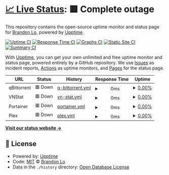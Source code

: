 # [📈 Live Status](https://bklo94.github.io/upptime): <!--live status--> **🟥 Complete outage**

This repository contains the open-source uptime monitor and status page for [Brandon Lo](https://brandonkitlo.com/), powered by [Upptime](https://github.com/upptime/upptime).

[![Uptime CI](https://github.com/bklo94/upptime/workflows/Uptime%20CI/badge.svg)](https://github.com/bklo94/upptime/actions?query=workflow%3A%22Uptime+CI%22)
[![Response Time CI](https://github.com/bklo94/upptime/workflows/Response%20Time%20CI/badge.svg)](https://github.com/bklo94/upptime/actions?query=workflow%3A%22Response+Time+CI%22)
[![Graphs CI](https://github.com/bklo94/upptime/workflows/Graphs%20CI/badge.svg)](https://github.com/bklo94/upptime/actions?query=workflow%3A%22Graphs+CI%22)
[![Static Site CI](https://github.com/bklo94/upptime/workflows/Static%20Site%20CI/badge.svg)](https://github.com/bklo94/upptime/actions?query=workflow%3A%22Static+Site+CI%22)
[![Summary CI](https://github.com/bklo94/upptime/workflows/Summary%20CI/badge.svg)](https://github.com/bklo94/upptime/actions?query=workflow%3A%22Summary+CI%22)

With [Upptime](https://upptime.js.org), you can get your own unlimited and free uptime monitor and status page, powered entirely by a GitHub repository. We use [Issues](https://github.com/bklo94/upptime/issues) as incident reports, [Actions](https://github.com/bklo94/upptime/actions) as uptime monitors, and [Pages](https://bklo94.github.io/upptime) for the status page.

<!--start: status pages-->
<!-- This summary is generated by Upptime (https://github.com/upptime/upptime) -->
<!-- Do not edit this manually, your changes will be overwritten -->
<!-- prettier-ignore -->
| URL | Status | History | Response Time | Uptime |
| --- | ------ | ------- | ------------- | ------ |
| <img alt="" src="https://icons.duckduckgo.com/ip3/null.ico" height="13"> qBittorrent | 🟥 Down | [q-bittorrent.yml](https://github.com/bklo94/upptime/commits/HEAD/history/q-bittorrent.yml) | <details><summary><img alt="Response time graph" src="./graphs/q-bittorrent/response-time-week.png" height="20"> 0ms</summary><br><a href="https://bklo94.github.io/upptime/history/q-bittorrent"><img alt="Response time 426" src="https://img.shields.io/endpoint?url=https%3A%2F%2Fraw.githubusercontent.com%2Fbklo94%2Fupptime%2FHEAD%2Fapi%2Fq-bittorrent%2Fresponse-time.json"></a><br><a href="https://bklo94.github.io/upptime/history/q-bittorrent"><img alt="24-hour response time 0" src="https://img.shields.io/endpoint?url=https%3A%2F%2Fraw.githubusercontent.com%2Fbklo94%2Fupptime%2FHEAD%2Fapi%2Fq-bittorrent%2Fresponse-time-day.json"></a><br><a href="https://bklo94.github.io/upptime/history/q-bittorrent"><img alt="7-day response time 0" src="https://img.shields.io/endpoint?url=https%3A%2F%2Fraw.githubusercontent.com%2Fbklo94%2Fupptime%2FHEAD%2Fapi%2Fq-bittorrent%2Fresponse-time-week.json"></a><br><a href="https://bklo94.github.io/upptime/history/q-bittorrent"><img alt="30-day response time 0" src="https://img.shields.io/endpoint?url=https%3A%2F%2Fraw.githubusercontent.com%2Fbklo94%2Fupptime%2FHEAD%2Fapi%2Fq-bittorrent%2Fresponse-time-month.json"></a><br><a href="https://bklo94.github.io/upptime/history/q-bittorrent"><img alt="1-year response time 0" src="https://img.shields.io/endpoint?url=https%3A%2F%2Fraw.githubusercontent.com%2Fbklo94%2Fupptime%2FHEAD%2Fapi%2Fq-bittorrent%2Fresponse-time-year.json"></a></details> | <details><summary><a href="https://bklo94.github.io/upptime/history/q-bittorrent">0.00%</a></summary><a href="https://bklo94.github.io/upptime/history/q-bittorrent"><img alt="All-time uptime 64.31%" src="https://img.shields.io/endpoint?url=https%3A%2F%2Fraw.githubusercontent.com%2Fbklo94%2Fupptime%2FHEAD%2Fapi%2Fq-bittorrent%2Fuptime.json"></a><br><a href="https://bklo94.github.io/upptime/history/q-bittorrent"><img alt="24-hour uptime 0.00%" src="https://img.shields.io/endpoint?url=https%3A%2F%2Fraw.githubusercontent.com%2Fbklo94%2Fupptime%2FHEAD%2Fapi%2Fq-bittorrent%2Fuptime-day.json"></a><br><a href="https://bklo94.github.io/upptime/history/q-bittorrent"><img alt="7-day uptime 0.00%" src="https://img.shields.io/endpoint?url=https%3A%2F%2Fraw.githubusercontent.com%2Fbklo94%2Fupptime%2FHEAD%2Fapi%2Fq-bittorrent%2Fuptime-week.json"></a><br><a href="https://bklo94.github.io/upptime/history/q-bittorrent"><img alt="30-day uptime 1.38%" src="https://img.shields.io/endpoint?url=https%3A%2F%2Fraw.githubusercontent.com%2Fbklo94%2Fupptime%2FHEAD%2Fapi%2Fq-bittorrent%2Fuptime-month.json"></a><br><a href="https://bklo94.github.io/upptime/history/q-bittorrent"><img alt="1-year uptime 0.00%" src="https://img.shields.io/endpoint?url=https%3A%2F%2Fraw.githubusercontent.com%2Fbklo94%2Fupptime%2FHEAD%2Fapi%2Fq-bittorrent%2Fuptime-year.json"></a></details>
| <img alt="" src="https://icons.duckduckgo.com/ip3/null.ico" height="13"> VNStat | 🟥 Down | [vn-stat.yml](https://github.com/bklo94/upptime/commits/HEAD/history/vn-stat.yml) | <details><summary><img alt="Response time graph" src="./graphs/vn-stat/response-time-week.png" height="20"> 0ms</summary><br><a href="https://bklo94.github.io/upptime/history/vn-stat"><img alt="Response time 592" src="https://img.shields.io/endpoint?url=https%3A%2F%2Fraw.githubusercontent.com%2Fbklo94%2Fupptime%2FHEAD%2Fapi%2Fvn-stat%2Fresponse-time.json"></a><br><a href="https://bklo94.github.io/upptime/history/vn-stat"><img alt="24-hour response time 0" src="https://img.shields.io/endpoint?url=https%3A%2F%2Fraw.githubusercontent.com%2Fbklo94%2Fupptime%2FHEAD%2Fapi%2Fvn-stat%2Fresponse-time-day.json"></a><br><a href="https://bklo94.github.io/upptime/history/vn-stat"><img alt="7-day response time 0" src="https://img.shields.io/endpoint?url=https%3A%2F%2Fraw.githubusercontent.com%2Fbklo94%2Fupptime%2FHEAD%2Fapi%2Fvn-stat%2Fresponse-time-week.json"></a><br><a href="https://bklo94.github.io/upptime/history/vn-stat"><img alt="30-day response time 0" src="https://img.shields.io/endpoint?url=https%3A%2F%2Fraw.githubusercontent.com%2Fbklo94%2Fupptime%2FHEAD%2Fapi%2Fvn-stat%2Fresponse-time-month.json"></a><br><a href="https://bklo94.github.io/upptime/history/vn-stat"><img alt="1-year response time 0" src="https://img.shields.io/endpoint?url=https%3A%2F%2Fraw.githubusercontent.com%2Fbklo94%2Fupptime%2FHEAD%2Fapi%2Fvn-stat%2Fresponse-time-year.json"></a></details> | <details><summary><a href="https://bklo94.github.io/upptime/history/vn-stat">0.00%</a></summary><a href="https://bklo94.github.io/upptime/history/vn-stat"><img alt="All-time uptime 63.56%" src="https://img.shields.io/endpoint?url=https%3A%2F%2Fraw.githubusercontent.com%2Fbklo94%2Fupptime%2FHEAD%2Fapi%2Fvn-stat%2Fuptime.json"></a><br><a href="https://bklo94.github.io/upptime/history/vn-stat"><img alt="24-hour uptime 0.00%" src="https://img.shields.io/endpoint?url=https%3A%2F%2Fraw.githubusercontent.com%2Fbklo94%2Fupptime%2FHEAD%2Fapi%2Fvn-stat%2Fuptime-day.json"></a><br><a href="https://bklo94.github.io/upptime/history/vn-stat"><img alt="7-day uptime 0.00%" src="https://img.shields.io/endpoint?url=https%3A%2F%2Fraw.githubusercontent.com%2Fbklo94%2Fupptime%2FHEAD%2Fapi%2Fvn-stat%2Fuptime-week.json"></a><br><a href="https://bklo94.github.io/upptime/history/vn-stat"><img alt="30-day uptime 1.38%" src="https://img.shields.io/endpoint?url=https%3A%2F%2Fraw.githubusercontent.com%2Fbklo94%2Fupptime%2FHEAD%2Fapi%2Fvn-stat%2Fuptime-month.json"></a><br><a href="https://bklo94.github.io/upptime/history/vn-stat"><img alt="1-year uptime 0.00%" src="https://img.shields.io/endpoint?url=https%3A%2F%2Fraw.githubusercontent.com%2Fbklo94%2Fupptime%2FHEAD%2Fapi%2Fvn-stat%2Fuptime-year.json"></a></details>
| <img alt="" src="https://icons.duckduckgo.com/ip3/null.ico" height="13"> Portainer | 🟥 Down | [portainer.yml](https://github.com/bklo94/upptime/commits/HEAD/history/portainer.yml) | <details><summary><img alt="Response time graph" src="./graphs/portainer/response-time-week.png" height="20"> 0ms</summary><br><a href="https://bklo94.github.io/upptime/history/portainer"><img alt="Response time 558" src="https://img.shields.io/endpoint?url=https%3A%2F%2Fraw.githubusercontent.com%2Fbklo94%2Fupptime%2FHEAD%2Fapi%2Fportainer%2Fresponse-time.json"></a><br><a href="https://bklo94.github.io/upptime/history/portainer"><img alt="24-hour response time 0" src="https://img.shields.io/endpoint?url=https%3A%2F%2Fraw.githubusercontent.com%2Fbklo94%2Fupptime%2FHEAD%2Fapi%2Fportainer%2Fresponse-time-day.json"></a><br><a href="https://bklo94.github.io/upptime/history/portainer"><img alt="7-day response time 0" src="https://img.shields.io/endpoint?url=https%3A%2F%2Fraw.githubusercontent.com%2Fbklo94%2Fupptime%2FHEAD%2Fapi%2Fportainer%2Fresponse-time-week.json"></a><br><a href="https://bklo94.github.io/upptime/history/portainer"><img alt="30-day response time 0" src="https://img.shields.io/endpoint?url=https%3A%2F%2Fraw.githubusercontent.com%2Fbklo94%2Fupptime%2FHEAD%2Fapi%2Fportainer%2Fresponse-time-month.json"></a><br><a href="https://bklo94.github.io/upptime/history/portainer"><img alt="1-year response time 0" src="https://img.shields.io/endpoint?url=https%3A%2F%2Fraw.githubusercontent.com%2Fbklo94%2Fupptime%2FHEAD%2Fapi%2Fportainer%2Fresponse-time-year.json"></a></details> | <details><summary><a href="https://bklo94.github.io/upptime/history/portainer">0.00%</a></summary><a href="https://bklo94.github.io/upptime/history/portainer"><img alt="All-time uptime 63.53%" src="https://img.shields.io/endpoint?url=https%3A%2F%2Fraw.githubusercontent.com%2Fbklo94%2Fupptime%2FHEAD%2Fapi%2Fportainer%2Fuptime.json"></a><br><a href="https://bklo94.github.io/upptime/history/portainer"><img alt="24-hour uptime 0.00%" src="https://img.shields.io/endpoint?url=https%3A%2F%2Fraw.githubusercontent.com%2Fbklo94%2Fupptime%2FHEAD%2Fapi%2Fportainer%2Fuptime-day.json"></a><br><a href="https://bklo94.github.io/upptime/history/portainer"><img alt="7-day uptime 0.00%" src="https://img.shields.io/endpoint?url=https%3A%2F%2Fraw.githubusercontent.com%2Fbklo94%2Fupptime%2FHEAD%2Fapi%2Fportainer%2Fuptime-week.json"></a><br><a href="https://bklo94.github.io/upptime/history/portainer"><img alt="30-day uptime 1.38%" src="https://img.shields.io/endpoint?url=https%3A%2F%2Fraw.githubusercontent.com%2Fbklo94%2Fupptime%2FHEAD%2Fapi%2Fportainer%2Fuptime-month.json"></a><br><a href="https://bklo94.github.io/upptime/history/portainer"><img alt="1-year uptime 0.00%" src="https://img.shields.io/endpoint?url=https%3A%2F%2Fraw.githubusercontent.com%2Fbklo94%2Fupptime%2FHEAD%2Fapi%2Fportainer%2Fuptime-year.json"></a></details>
| <img alt="" src="https://icons.duckduckgo.com/ip3/null.ico" height="13"> Plex | 🟥 Down | [plex.yml](https://github.com/bklo94/upptime/commits/HEAD/history/plex.yml) | <details><summary><img alt="Response time graph" src="./graphs/plex/response-time-week.png" height="20"> 0ms</summary><br><a href="https://bklo94.github.io/upptime/history/plex"><img alt="Response time 437" src="https://img.shields.io/endpoint?url=https%3A%2F%2Fraw.githubusercontent.com%2Fbklo94%2Fupptime%2FHEAD%2Fapi%2Fplex%2Fresponse-time.json"></a><br><a href="https://bklo94.github.io/upptime/history/plex"><img alt="24-hour response time 0" src="https://img.shields.io/endpoint?url=https%3A%2F%2Fraw.githubusercontent.com%2Fbklo94%2Fupptime%2FHEAD%2Fapi%2Fplex%2Fresponse-time-day.json"></a><br><a href="https://bklo94.github.io/upptime/history/plex"><img alt="7-day response time 0" src="https://img.shields.io/endpoint?url=https%3A%2F%2Fraw.githubusercontent.com%2Fbklo94%2Fupptime%2FHEAD%2Fapi%2Fplex%2Fresponse-time-week.json"></a><br><a href="https://bklo94.github.io/upptime/history/plex"><img alt="30-day response time 0" src="https://img.shields.io/endpoint?url=https%3A%2F%2Fraw.githubusercontent.com%2Fbklo94%2Fupptime%2FHEAD%2Fapi%2Fplex%2Fresponse-time-month.json"></a><br><a href="https://bklo94.github.io/upptime/history/plex"><img alt="1-year response time 0" src="https://img.shields.io/endpoint?url=https%3A%2F%2Fraw.githubusercontent.com%2Fbklo94%2Fupptime%2FHEAD%2Fapi%2Fplex%2Fresponse-time-year.json"></a></details> | <details><summary><a href="https://bklo94.github.io/upptime/history/plex">0.00%</a></summary><a href="https://bklo94.github.io/upptime/history/plex"><img alt="All-time uptime 63.54%" src="https://img.shields.io/endpoint?url=https%3A%2F%2Fraw.githubusercontent.com%2Fbklo94%2Fupptime%2FHEAD%2Fapi%2Fplex%2Fuptime.json"></a><br><a href="https://bklo94.github.io/upptime/history/plex"><img alt="24-hour uptime 0.00%" src="https://img.shields.io/endpoint?url=https%3A%2F%2Fraw.githubusercontent.com%2Fbklo94%2Fupptime%2FHEAD%2Fapi%2Fplex%2Fuptime-day.json"></a><br><a href="https://bklo94.github.io/upptime/history/plex"><img alt="7-day uptime 0.00%" src="https://img.shields.io/endpoint?url=https%3A%2F%2Fraw.githubusercontent.com%2Fbklo94%2Fupptime%2FHEAD%2Fapi%2Fplex%2Fuptime-week.json"></a><br><a href="https://bklo94.github.io/upptime/history/plex"><img alt="30-day uptime 1.38%" src="https://img.shields.io/endpoint?url=https%3A%2F%2Fraw.githubusercontent.com%2Fbklo94%2Fupptime%2FHEAD%2Fapi%2Fplex%2Fuptime-month.json"></a><br><a href="https://bklo94.github.io/upptime/history/plex"><img alt="1-year uptime 0.00%" src="https://img.shields.io/endpoint?url=https%3A%2F%2Fraw.githubusercontent.com%2Fbklo94%2Fupptime%2FHEAD%2Fapi%2Fplex%2Fuptime-year.json"></a></details>

<!--end: status pages-->

[**Visit our status website →**](https://bklo94.github.io/upptime)

## 📄 License

- Powered by: [Upptime](https://github.com/upptime/upptime)
- Code: [MIT](./LICENSE) © [Brandon Lo](https://brandonkitlo.com/)
- Data in the `./history` directory: [Open Database License](https://opendatacommons.org/licenses/odbl/1-0/)
